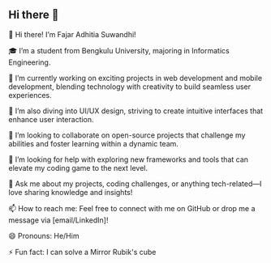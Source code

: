 ## Hi there 👋

👋 Hi there! I’m Fajar Adhitia Suwandhi!

🎓 I’m a student from Bengkulu University, majoring in Informatics Engineering.

🔭 I’m currently working on exciting projects in web development and mobile development, blending technology with creativity to build seamless user experiences.

🌱 I’m also diving into UI/UX design, striving to create intuitive interfaces that enhance user interaction.

👯 I’m looking to collaborate on open-source projects that challenge my abilities and foster learning within a dynamic team.

🤔 I’m looking for help with exploring new frameworks and tools that can elevate my coding game to the next level.

💬 Ask me about my projects, coding challenges, or anything tech-related—I love sharing knowledge and insights!

📫 How to reach me: Feel free to connect with me on GitHub or drop me a message via [email/LinkedIn]!

😄 Pronouns: He/Him

⚡ Fun fact: I can solve a Mirror Rubik's cube 
